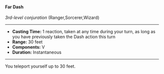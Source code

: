 #### Far Dash
*3rd-level conjuration* (Ranger,Sorcerer,Wizard)
___
- **Casting Time:** 1 reaction, taken at any time during your turn, as long as you have previously taken the Dash action this turn
- **Range:** 30 feet
- **Components:** V
- **Duration:** Instantaneous
---
You teleport yourself up to 30 feet.
